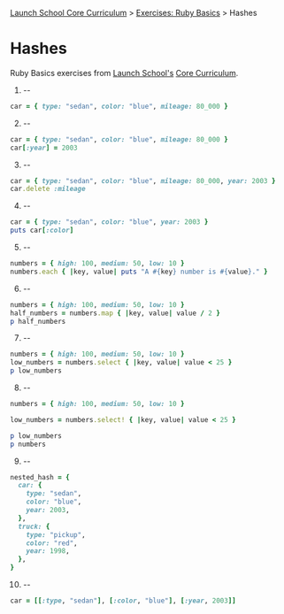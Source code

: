 [Launch School Core Curriculum][readme] >
[Exercises: Ruby Basics][ruby-basics] >
Hashes

# Hashes

Ruby Basics exercises from [Launch School's][launch-school] [Core Curriculum][core-curriculum].

1. --

```ruby
car = { type: "sedan", color: "blue", mileage: 80_000 }
```

2. --

```ruby
car = { type: "sedan", color: "blue", mileage: 80_000 }
car[:year] = 2003
```

3. --

```ruby
car = { type: "sedan", color: "blue", mileage: 80_000, year: 2003 }
car.delete :mileage
```

4. --

```ruby
car = { type: "sedan", color: "blue", year: 2003 }
puts car[:color]
```

5. --

```ruby
numbers = { high: 100, medium: 50, low: 10 }
numbers.each { |key, value| puts "A #{key} number is #{value}." }
```

6. --

```ruby
numbers = { high: 100, medium: 50, low: 10 }
half_numbers = numbers.map { |key, value| value / 2 }
p half_numbers
```

7. --

```ruby
numbers = { high: 100, medium: 50, low: 10 }
low_numbers = numbers.select { |key, value| value < 25 }
p low_numbers
```

8. --

```ruby
numbers = { high: 100, medium: 50, low: 10 }

low_numbers = numbers.select! { |key, value| value < 25 }

p low_numbers
p numbers
```

9. --

```ruby
nested_hash = {
  car: {
    type: "sedan",
    color: "blue",
    year: 2003,
  },
  truck: {
    type: "pickup",
    color: "red",
    year: 1998,
  },
}
```

10. --

```ruby
car = [[:type, "sedan"], [:color, "blue"], [:year, 2003]]
```

[readme]: /README.md
[ruby-basics]: ruby-basics-contents.md
[core-curriculum]: https://launchschool.com/courses
[launch-school]: https://launchschool.com
